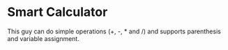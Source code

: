 # Smart Calculator

This guy can do simple operations (+, -, * and /) and supports parenthesis and variable assignment. 
